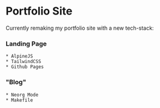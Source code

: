 # Portfolio Site

Currently remaking my portfolio site with a new tech-stack:

### Landing Page
    * AlpineJS
    * TailwindCSS
    * Github Pages
### "Blog"
    * Neorg Mode
    * Makefile
